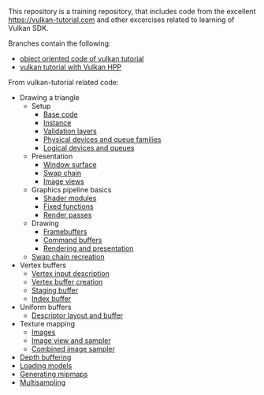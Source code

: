 This repository is a training repository, that includes code from the excellent https://vulkan-tutorial.com and other excercises related to learning of Vulkan SDK.

Branches contain the following:
* [object oriented code of vulkan tutorial](https://github.com/MichalZelechowski/zvlk/tree/objectify)
* [vulkan tutorial with Vulkan HPP](https://github.com/MichalZelechowski/zvlk/tree/vulkan_hpp)

From vulkan-tutorial related code:
* Drawing a triangle
    * Setup
        * [Base code](https://github.com/MichalZelechowski/zvlk/tree/baseCode)
        * [Instance](https://github.com/MichalZelechowski/zvlk/tree/instance)
        * [Validation layers](https://github.com/MichalZelechowski/zvlk/tree/validationLayers)
        * [Physical devices and queue families](https://github.com/MichalZelechowski/zvlk/tree/physicalDevices)
        * [Logical devices and queues](https://github.com/MichalZelechowski/zvlk/tree/logicalDevice)
    * Presentation
        * [Window surface](https://github.com/MichalZelechowski/zvlk/tree/windowSurface)
        * [Swap chain](https://github.com/MichalZelechowski/zvlk/tree/swapChain)
        * [Image views](https://github.com/MichalZelechowski/zvlk/tree/imageViews)
    * Graphics pipeline basics
        * [Shader modules](https://github.com/MichalZelechowski/zvlk/tree/shaderModules)
        * [Fixed functions](https://github.com/MichalZelechowski/zvlk/tree/fixedFunctions)
        * [Render passes](https://github.com/MichalZelechowski/zvlk/tree/renderPasses)
    * Drawing
        * [Framebuffers](https://github.com/MichalZelechowski/zvlk/tree/framebuffers)
        * [Command buffers](https://github.com/MichalZelechowski/zvlk/tree/commandBuffers)
        * [Rendering and presentation](https://github.com/MichalZelechowski/zvlk/tree/rendering)
    * [Swap chain recreation](https://github.com/MichalZelechowski/zvlk/tree/swapChainRecreation)
* Vertex buffers
    * [Vertex input description](https://github.com/MichalZelechowski/zvlk/tree/vertexInput)
    * [Vertex buffer creation](https://github.com/MichalZelechowski/zvlk/tree/vertexBuffer)
    * [Staging buffer](https://github.com/MichalZelechowski/zvlk/tree)
    * [Index buffer](https://github.com/MichalZelechowski/zvlk/tree/indexBuffer)
* Uniform buffers
    * [Descriptor layout and buffer](https://github.com/MichalZelechowski/zvlk/tree/descriptorLayout)
* Texture mapping
    * [Images](https://github.com/MichalZelechowski/zvlk/tree/images)
    * [Image view and sampler](https://github.com/MichalZelechowski/zvlk/tree/image_view)
    * [Combined image sampler](https://github.com/MichalZelechowski/zvlk/tree/combinedSampler)
* [Depth buffering](https://github.com/MichalZelechowski/zvlk/tree/depth)
* [Loading models](https://github.com/MichalZelechowski/zvlk/tree/load_models)
* [Generating mipmaps](https://github.com/MichalZelechowski/zvlk/tree/mipmaps)
* [Multisampling](https://github.com/MichalZelechowski/zvlk/tree/multisampling)
